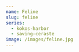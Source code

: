 ```yaml
---
name: Feline
slug: feline
series:
  - kokos-harbor
  - saving-ceraste
image: /images/feline.jpg
---
```

